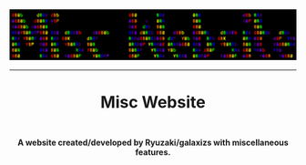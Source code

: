 <div align="center">
<img src="assets/logo.svg">
</div>

---

# <p align="center">Misc Website</p>
<br>

<div align="center">
<strong>A website created/developed by Ryuzaki/galaxizs with miscellaneous features.</strong>
</div>

<br>
